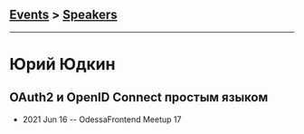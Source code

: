 ## [Events](../README.md) > [Speakers](../speakers.md)
---

# Юрий Юдкин

## OAuth2 и OpenID Connect простым языком
- 2021 Jun 16 -- OdessaFrontend Meetup 17    
